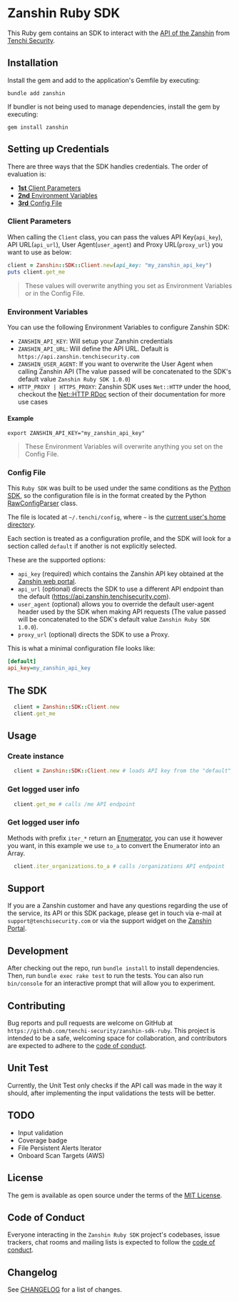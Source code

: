 # Zanshin Ruby SDK

This Ruby gem contains an SDK to interact with the [API of the Zanshin](https://api.zanshin.tenchisecurity.com) from [Tenchi Security](https://www.tenchisecurity.com).

## Installation

Install the gem and add to the application's Gemfile by executing:

```shell
bundle add zanshin
```

If bundler is not being used to manage dependencies, install the gem by executing:

```shell
gem install zanshin
```

## Setting up Credentials

There are three ways that the SDK handles credentials. The order of evaluation is:
- [**1st** Client Parameters](#client-parameters)
- [**2nd** Environment Variables](#environment-variables)
- [**3rd** Config File](#config-file)

### Client Parameters

When calling the `Client` class, you can pass the values API Key(`api_key`), API URL(`api_url`), User Agent(`user_agent`) and Proxy URL(`proxy_url`) you want to use as below:

```ruby
client = Zanshin::SDK::Client.new(api_key: "my_zanshin_api_key")
puts client.get_me
```

> These values will overwrite anything you set as Environment Variables or in the Config File.

### Environment Variables

You can use the following Environment Variables to configure Zanshin SDK:
- `ZANSHIN_API_KEY`: Will setup your Zanshin credentials
- `ZANSHIN_API_URL`: Will define the API URL. Default is `https://api.zanshin.tenchisecurity.com`
- `ZANSHIN_USER_AGENT`: If you want to overwrite the User Agent when calling Zanshin API (The value passed will be concatenated to the SDK's default value `Zanshin Ruby SDK 1.0.0`)
- `HTTP_PROXY | HTTPS_PROXY`: Zanshin SDK uses `Net::HTTP` under the hood, checkout the [Net::HTTP RDoc](https://ruby-doc.org/stdlib-3.1.2/libdoc/net/http/rdoc/Net/HTTP.html) section of their documentation for more use cases

#### Example

```shell
export ZANSHIN_API_KEY="my_zanshin_api_key"
```

> These Environment Variables will overwrite anything you set on the Config File.

### Config File

This `Ruby SDK` was built to be used under the same conditions as the [Python SDK](https://github.com/tenchi-security/zanshin-sdk-python), so the configuration file is in the format created by the Python [RawConfigParser](https://docs.python.org/3/library/configparser.html#configparser.RawConfigParser) class.

The file is located at `~/.tenchi/config`, where `~` is the [current user's home directory](https://docs.python.org/3/library/pathlib.html#pathlib.Path.home).

Each section is treated as a configuration profile, and the SDK will look for a section called `default` if another is not explicitly selected.

These are the supported options:

* `api_key` (required) which contains the Zanshin API key obtained at the [Zanshin web portal](https://zanshin.tenchisecurity.com/my-profile).
* `api_url` (optional) directs the SDK to use a different API endpoint than the default (https://api.zanshin.tenchisecurity.com).
* `user_agent` (optional) allows you to override the default user-agent header used by the SDK when making API requests (The value passed will be concatenated to the SDK's default value `Zanshin Ruby SDK 1.0.0`).
* `proxy_url` (optional) directs the SDK to use a Proxy.

This is what a minimal configuration file looks like:
```ini
[default]
api_key=my_zanshin_api_key
```

## The SDK

```ruby
  client = Zanshin::SDK::Client.new
  client.get_me 
```

## Usage

### Create instance
```ruby
  client = Zanshin::SDK::Client.new # loads API key from the "default" profile in ~/.tenchi/config
```

### Get logged user info
```ruby
  client.get_me # calls /me API endpoint
```

### Get logged user info

Methods with prefix `iter_*` return an [Enumerator](https://ruby-doc.org/core-2.6/Enumerator.html), you can use it however you want, in this example we use `to_a` to convert the Enumerator into an Array.
```ruby
  client.iter_organizations.to_a # calls /organizations API endpoint
```

## Support

If you are a Zanshin customer and have any questions regarding the use of the service, its API or this SDK package, please get in touch via e-mail at `support@tenchisecurity.com` or via the support widget on the [Zanshin Portal](https://zanshin.tenchisecurity.com).

## Development

After checking out the repo, run `bundle install` to install dependencies. Then, run `bundle exec rake test` to run the tests. You can also run `bin/console` for an interactive prompt that will allow you to experiment.

## Contributing

Bug reports and pull requests are welcome on GitHub at `https://github.com/tenchi-security/zanshin-sdk-ruby`. This project is intended to be a safe, welcoming space for collaboration, and contributors are expected to adhere to the [code of conduct](https://github.com/tenchi-security/zanshin-sdk-ruby/blob/main/CODE_OF_CONDUCT.md).

## Unit Test

Currently, the Unit Test only checks if the API call was made in the way it should, after implementing the input validations the tests will be better.

## TODO

- Input validation
- Coverage badge
- File Persistent Alerts Iterator
- Onboard Scan Targets (AWS)

## License

The gem is available as open source under the terms of the [MIT License](https://opensource.org/licenses/MIT).

## Code of Conduct

Everyone interacting in the `Zanshin Ruby SDK` project's codebases, issue trackers, chat rooms and mailing lists is expected to follow the [code of conduct](https://github.com/tenchi-security/zanshin-sdk-ruby/blob/main/CODE_OF_CONDUCT.md).

## Changelog

See [CHANGELOG](https://github.com/tenchi-security/zanshin-sdk-ruby/blob/main/CHANGELOG.md) for a list of changes.
